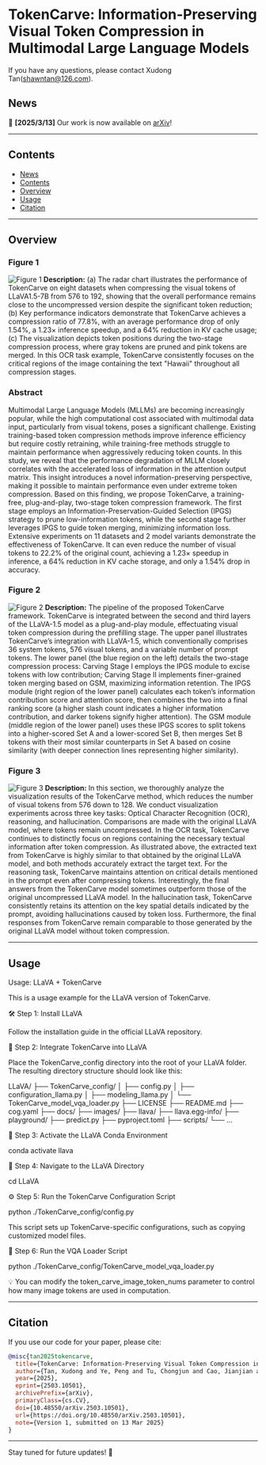 # TokenCarve: Information-Preserving Visual Token Compression in Multimodal Large Language Models

If you have any questions, please contact Xudong Tan(shawntan@126.com).

## News

🌟 **[2025/3/13]** Our work is now available on [arXiv](https://arxiv.org/abs/2503.10501)!

---

## Contents

- [News](#news)
- [Contents](#contents)
- [Overview](#overview)
- [Usage](#usage)
- [Citation](#citation)

---

## Overview

### Figure 1
![Figure 1](https://github.com/ShawnTan86/TokenCarve/blob/main/lmagesFolderForReadMe/Figure_1.png)
**Description:** (a) The radar chart illustrates the performance of TokenCarve on eight datasets when compressing the visual tokens of LLaVA1.5-7B from 576 to 192, showing that the overall performance remains close to the uncompressed version despite the significant token reduction; (b) Key performance indicators demonstrate that TokenCarve achieves a compression ratio of 77.8\%, with an average performance drop of only 1.54\%, a 1.23× inference speedup, and a 64\% reduction in KV cache usage; (c) The visualization depicts token positions during the two-stage compression process, where gray tokens are pruned and pink tokens are merged. In this OCR task example, TokenCarve consistently focuses on the critical regions of the image containing the text "Hawaii" throughout all compression stages.

### Abstract
Multimodal Large Language Models (MLLMs)  are becoming increasingly popular, while the high computational cost associated with multimodal data input, particularly from visual tokens, poses a significant challenge. Existing training-based token compression methods improve inference efficiency but require costly retraining, while training-free methods struggle to maintain performance when aggressively reducing token counts. In this study, we reveal that the performance degradation of MLLM closely correlates with the accelerated loss of information in the attention output matrix. This insight introduces a novel information-preserving perspective, making it possible to maintain performance even under extreme token compression. Based on this finding, we propose TokenCarve, a training-free, plug-and-play, two-stage token compression framework. The first stage employs an Information-Preservation-Guided Selection (IPGS) strategy to prune low-information tokens, while the second stage further leverages IPGS to guide token merging, minimizing information loss. Extensive experiments on 11 datasets and 2 model variants demonstrate the effectiveness of TokenCarve. It can even reduce the number of visual tokens to 22.2% of the original count, achieving a 1.23× speedup in inference, a 64% reduction in KV cache storage, and only a 1.54% drop in accuracy.

### Figure 2
![Figure 2](https://github.com/ShawnTan86/TokenCarve/blob/main/lmagesFolderForReadMe/Figure_2.png)
**Description:** The pipeline of the proposed TokenCarve framework. TokenCarve is integrated between the second and third layers of the LLaVA-1.5 model as a plug-and-play module, effectuating visual token compression during the prefilling stage. The upper panel illustrates TokenCarve’s integration with LLaVA-1.5, which conventionally comprises 36 system tokens, 576 visual tokens, and a variable number of prompt tokens. The lower panel (the blue region on the left) details the two-stage compression process: Carving Stage I employs the IPGS module to excise tokens with low contribution; Carving Stage II implements finer-grained token merging based on GSM, maximizing information retention. The IPGS module (right region of the lower panel) calculates each token’s information contribution score and attention score, then combines the two into a final ranking score (a higher slash count indicates a higher information contribution, and darker tokens signify higher attention). The GSM module (middle region of the lower panel) uses these IPGS scores to split tokens into a higher-scored Set A and a lower-scored Set B, then merges Set B tokens with their most similar counterparts in Set A based on cosine similarity (with deeper connection lines representing higher similarity).

### Figure 3
![Figure 3](https://github.com/ShawnTan86/TokenCarve/blob/main/lmagesFolderForReadMe/Figure_3.png)
**Description:** In this section, we thoroughly analyze the visualization results of the TokenCarve method, which reduces the number of visual tokens from 576 down to 128. We conduct visualization experiments across three key tasks: Optical Character Recognition (OCR), reasoning, and hallucination. Comparisons are made with the original LLaVA model, where tokens remain uncompressed. In the OCR task, TokenCarve continues to distinctly focus on regions containing the necessary textual information after token compression. As illustrated above, the extracted text from TokenCarve is highly similar to that obtained by the original LLaVA model, and both methods accurately extract the target text. For the reasoning task, TokenCarve maintains attention on critical details mentioned in the prompt even after compressing tokens. Interestingly, the final answers from the TokenCarve model sometimes outperform those of the original uncompressed LLaVA model. In the hallucination task, TokenCarve consistently retains its attention on the key spatial details indicated by the prompt, avoiding hallucinations caused by token loss. Furthermore, the final responses from TokenCarve remain comparable to those generated by the original LLaVA model without token compression.

---

## Usage

Usage: LLaVA + TokenCarve

This is a usage example for the LLaVA version of TokenCarve.

🛠 Step 1: Install LLaVA

Follow the installation guide in the official LLaVA repository.

📁 Step 2: Integrate TokenCarve into LLaVA

Place the TokenCarve_config directory into the root of your LLaVA folder. The resulting directory structure should look like this:

LLaVA/
├── TokenCarve_config/
│   ├── config.py
│   ├── configuration_llama.py
│   ├── modeling_llama.py
│   └── TokenCarve_model_vqa_loader.py
├── LICENSE
├── README.md
├── cog.yaml
├── docs/
├── images/
├── llava/
├── llava.egg-info/
├── playground/
├── predict.py
├── pyproject.toml
├── scripts/
└── ...

🐍 Step 3: Activate the LLaVA Conda Environment

conda activate llava

📂 Step 4: Navigate to the LLaVA Directory

cd LLaVA

⚙️ Step 5: Run the TokenCarve Configuration Script

python ./TokenCarve_config/config.py

This script sets up TokenCarve-specific configurations, such as copying customized model files.

🧪 Step 6: Run the VQA Loader Script

python ./TokenCarve_config/TokenCarve_model_vqa_loader.py

💡 You can modify the token_carve_image_token_nums parameter to control how many image tokens are used in computation.

---

## Citation

If you use our code for your paper, please cite:

```bibtex
@misc{tan2025tokencarve,
  title={TokenCarve: Information-Preserving Visual Token Compression in Multimodal Large Language Models},
  author={Tan, Xudong and Ye, Peng and Tu, Chongjun and Cao, Jianjian and Yang, Yaoxin and Zhang, Lin and Zhou, Dongzhan and Chen, Tao},
  year={2025},
  eprint={2503.10501},
  archivePrefix={arXiv},
  primaryClass={cs.CV},
  doi={10.48550/arXiv.2503.10501},
  url={https://doi.org/10.48550/arXiv.2503.10501},
  note={Version 1, submitted on 13 Mar 2025}
}
```

---

Stay tuned for future updates! 🚀
